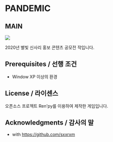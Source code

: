 # PANDEMIC



**MAIN**
-----------
<img src = "https://user-images.githubusercontent.com/52748335/99237366-b16fae80-283b-11eb-9844-d251f9cad846.png">


2020년 별빛 신사리 홍보 콘텐츠 공모전 작입니다.




## Prerequisites / 선행 조건

 - Window XP 이상의 환경
 
 
 
## License / 라이센스

오픈소스 프로젝트 Ren'py를 이용하여 제작한 게임입니다.



## Acknowledgments / 감사의 말

* with https://github.com/sxxrxm
